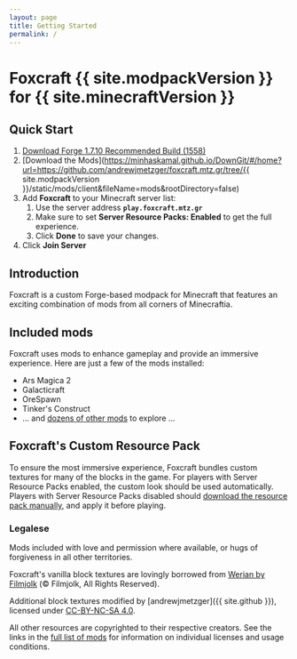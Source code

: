 ```yaml
---
layout: page
title: Getting Started
permalink: /
---
```


# Foxcraft {{ site.modpackVersion }} for {{ site.minecraftVersion }}

## Quick Start

1. [Download Forge 1.7.10 Recommended Build (1558)](http://files.minecraftforge.net/maven/net/minecraftforge/forge/index_1.7.10.html)
2. [Download the Mods](https://minhaskamal.github.io/DownGit/#/home?url=https://github.com/andrewjmetzger/foxcraft.mtz.gr/tree/{{ site.modpackVersion }}/static/mods/client&fileName=mods&rootDirectory=false)
3. Add **Foxcraft** to your Minecraft server list:
   1. Use the server address **`play.foxcraft.mtz.gr`**
   2. Make sure to set **Server Resource Packs: Enabled** to get the full experience.
   3. Click **Done** to save your changes.
4. Click **Join Server**

## Introduction

Foxcraft is a custom Forge-based modpack for Minecraft that features an exciting combination of mods from all corners of Minecraftia.

## Included mods

Foxcraft uses mods to enhance gameplay and provide an immersive experience. Here are just a few of the mods installed:

* Ars Magica 2
* Galacticraft
* OreSpawn
* Tinker's Construct
* ... and [dozens of other mods](/about/mod-list) to explore ...

## Foxcraft's Custom Resource Pack

To ensure the most immersive experience, Foxcraft bundles custom textures for many of the blocks in the game. For players with Server Resource Packs enabled, the custom look should be used automatically. Players with Server Resource Packs disabled should [download the resource pack manually](https://raw.githubusercontent.com/andrewjmetzger/foxcraft.mtz.gr/v1.0/static/resourcepacks/FoxcraftCustom/FoxcraftCustom.zip), and apply it before playing.

### Legalese

Mods included with love and permission where available, or hugs of forgiveness in all other territories.

Foxcraft's vanilla block textures are lovingly borrowed from [Werian by Filmjolk](https://www.minecraftforum.net/forums/mapping-and-modding-java-edition/resource-packs/wip-resource-pack/1259157-32x-1-7-2-1-6-4-filmjolks-medieval-werian-v-0-6-2) (&copy; Filmjolk, All Rights Reserved).

Additional block textures modified by [andrewjmetzger]({{ site.github }}), licensed under [CC-BY-NC-SA 4.0](https://creativecommons.org/licenses/by-nc-sa/4.0/).

All other resources are copyrighted to their respective creators. See the links in the [full list of mods](/about/mod-list) for information on individual licenses and usage conditions.